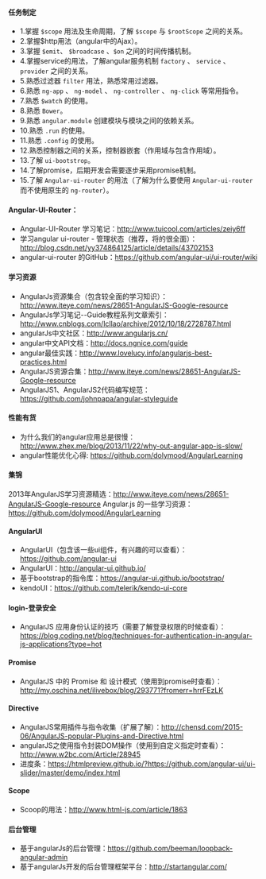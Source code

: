 #### 任务制定

- 1.掌握 `$scope` 用法及生命周期，了解 `$scope` 与 `$rootScope` 之间的关系。
- 2.掌握$http用法（angular中的Ajax）。
- 3.掌握 `$emit`、 `$broadcase` 、`$on` 之间的时间传播机制。
- 4.掌握service的用法，了解angular服务机制 `factory` 、 `service` 、 `provider` 之间的关系。
- 5.熟悉过滤器 `filter` 用法，熟悉常用过滤器。
- 6.熟悉 `ng-app` 、 `ng-model` 、 `ng-controller` 、 `ng-click` 等常用指令。
- 7.熟悉 `$watch` 的使用。
- 8.熟悉 `Bower`。
- 9.熟悉 `angular.module` 创建模块与模块之间的依赖关系。
- 10.熟悉 `.run` 的使用。
- 11.熟悉 `.config` 的使用。
- 12.熟悉控制器之间的关系，控制器嵌套（作用域与包含作用域）。
- 13.了解 `ui-bootstrop`。
- 14.了解promise，后期开发会需要逐步采用promise机制。
- 15.了解 `Angular-ui-router` 的用法（了解为什么要使用 `Angular-ui-router` 而不使用原生的 `ng-router`）。

#### Angular-UI-Router：
- Angular-UI-Router 学习笔记：http://www.tuicool.com/articles/zeiy6ff
- 学习angular ui-router - 管理状态（推荐，将的很全面）：http://blog.csdn.net/yy374864125/article/details/43702153
- angular-ui-router 的GitHub：https://github.com/angular-ui/ui-router/wiki

#### 学习资源
- AngularJs资源集合（包含较全面的学习知识）：http://www.iteye.com/news/28651-AngularJS-Google-resource
- AngularJs学习笔记--Guide教程系列文章索引：http://www.cnblogs.com/lcllao/archive/2012/10/18/2728787.html
- angularJs中文社区：http://www.angularjs.cn/
- angular中文API文档：http://docs.ngnice.com/guide
- angular最佳实践：http://www.lovelucy.info/angularjs-best-practices.html
- AngularJS资源合集：http://www.iteye.com/news/28651-AngularJS-Google-resource
- AngularJS1、AngularJS2代码编写规范：https://github.com/johnpapa/angular-styleguide

#### 性能有货
- 为什么我们的angular应用总是很慢：http://www.zhex.me/blog/2013/11/22/why-out-angular-app-is-slow/
- angular性能优化心得: https://github.com/dolymood/AngularLearning

#### 集锦
2013年AngularJS学习资源精选：http://www.iteye.com/news/28651-AngularJS-Google-resource
Angular.js 的一些学习资源：https://github.com/dolymood/AngularLearning

#### AngularUI
- AngularUI（包含该一些ui组件，有兴趣的可以查看）：https://github.com/angular-ui
- AngularUI：http://angular-ui.github.io/
- 基于bootstrap的指令库：https://angular-ui.github.io/bootstrap/
- kendoUI：https://github.com/telerik/kendo-ui-core

#### login-登录安全
- AngularJS 应用身份认证的技巧（需要了解登录权限的时候查看）：https://blog.coding.net/blog/techniques-for-authentication-in-angular-js-applications?type=hot

#### Promise
- AngularJS 中的 Promise 和 设计模式（使用到promise时查看）：http://my.oschina.net/ilivebox/blog/293771?fromerr=hrrFEzLK

#### Directive
- AngularJS常用插件与指令收集（扩展了解）：http://chensd.com/2015-06/AngularJS-popular-Plugins-and-Directive.html
- angularJS之使用指令封装DOM操作（使用到自定义指定时查看）：http://www.w2bc.com/Article/28945
- 进度条：https://htmlpreview.github.io/?https://github.com/angular-ui/ui-slider/master/demo/index.html

#### Scope
- Scoop的用法：http://www.html-js.com/article/1863
 
#### 后台管理
- 基于angularJs的后台管理：https://github.com/beeman/loopback-angular-admin
- 基于angularJs开发的后台管理框架平台：http://startangular.com/

